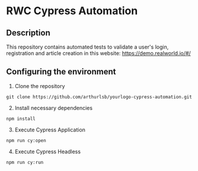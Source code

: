 # RWC Cypress Automation

## Description
This repository contains automated tests to validate a user's login, registration and article creation in this website: https://demo.realworld.io/#/

## Configuring the environment
1. Clone the repository 
```
git clone https://github.com/arthurlsb/yourlogo-cypress-automation.git
```
2. Install necessary dependencies 
```
npm install
```
3. Execute Cypress Application
```
npm run cy:open
```
4. Execute Cypress Headless
```
npm run cy:run
```
